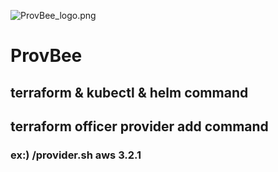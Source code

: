 ![ProvBee_logo.png](https://raw.githubusercontent.com/NexClipper/provbee/master/assets/ProvBee_logo.png)

# ProvBee
## terraform & kubectl & helm command 
## terraform officer provider add command
### ex:) /provider.sh aws 3.2.1
